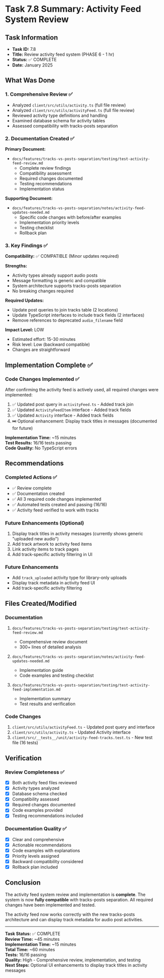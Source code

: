 # Task 7.8 Summary: Activity Feed System Review

## Task Information
- **Task ID:** 7.8
- **Title:** Review activity feed system (PHASE 6 - 1 hr)
- **Status:** ✅ COMPLETE
- **Date:** January 2025

## What Was Done

### 1. Comprehensive Review ✅
- Analyzed `client/src/utils/activity.ts` (full file review)
- Analyzed `client/src/utils/activityFeed.ts` (full file review)
- Reviewed activity type definitions and handling
- Examined database schema for activity tables
- Assessed compatibility with tracks-posts separation

### 2. Documentation Created ✅

**Primary Document:**
- `docs/features/tracks-vs-posts-separation/testing/test-activity-feed-review.md`
  - Complete review findings
  - Compatibility assessment
  - Required changes documented
  - Testing recommendations
  - Implementation status

**Supporting Document:**
- `docs/features/tracks-vs-posts-separation/notes/activity-feed-updates-needed.md`
  - Specific code changes with before/after examples
  - Implementation priority levels
  - Testing checklist
  - Rollback plan

### 3. Key Findings ✅

**Compatibility:** ✅ COMPATIBLE (Minor updates required)

**Strengths:**
- Activity types already support audio posts
- Message formatting is generic and compatible
- System architecture supports tracks-posts separation
- No breaking changes required

**Required Updates:**
- Update post queries to join tracks table (2 locations)
- Update TypeScript interfaces to include track fields (2 interfaces)
- Remove references to deprecated `audio_filename` field

**Impact Level:** LOW
- Estimated effort: 15-30 minutes
- Risk level: Low (backward compatible)
- Changes are straightforward

## Implementation Complete ✅

### Code Changes Implemented ✅

After confirming the activity feed is actively used, all required changes were implemented:

1. ✅ Updated post query in `activityFeed.ts` - Added track join
2. ✅ Updated `ActivityFeedItem` interface - Added track fields
3. ✅ Updated `Activity` interface - Added track fields
4. ⏭️ Optional enhancement: Display track titles in messages (documented for future)

**Implementation Time:** ~15 minutes  
**Test Results:** 16/16 tests passing  
**Code Quality:** No TypeScript errors

## Recommendations

### Completed Actions ✅
- ✅ Review complete
- ✅ Documentation created
- ✅ All 3 required code changes implemented
- ✅ Automated tests created and passing (16/16)
- ✅ Activity feed verified to work with tracks

### Future Enhancements (Optional)
1. Display track titles in activity messages (currently shows generic "uploaded new audio")
2. Add track artwork to activity feed items
3. Link activity items to track pages
4. Add track-specific activity filtering in UI

### Future Enhancements
- Add `track_uploaded` activity type for library-only uploads
- Display track metadata in activity feed UI
- Add track-specific activity filtering

## Files Created/Modified

### Documentation
1. `docs/features/tracks-vs-posts-separation/testing/test-activity-feed-review.md`
   - Comprehensive review document
   - 300+ lines of detailed analysis

2. `docs/features/tracks-vs-posts-separation/notes/activity-feed-updates-needed.md`
   - Implementation guide
   - Code examples and testing checklist

3. `docs/features/tracks-vs-posts-separation/testing/test-activity-feed-implementation.md`
   - Implementation summary
   - Test results and verification

### Code Changes
1. `client/src/utils/activityFeed.ts` - Updated post query and interface
2. `client/src/utils/activity.ts` - Updated Activity interface
3. `client/src/__tests__/unit/activity-feed-tracks.test.ts` - New test file (16 tests)

## Verification

### Review Completeness ✅
- [x] Both activity feed files reviewed
- [x] Activity types analyzed
- [x] Database schema checked
- [x] Compatibility assessed
- [x] Required changes documented
- [x] Code examples provided
- [x] Testing recommendations included

### Documentation Quality ✅
- [x] Clear and comprehensive
- [x] Actionable recommendations
- [x] Code examples with explanations
- [x] Priority levels assigned
- [x] Backward compatibility considered
- [x] Rollback plan included

## Conclusion

The activity feed system review and implementation is **complete**. The system is now **fully compatible** with tracks-posts separation. All required changes have been implemented and tested.

The activity feed now works correctly with the new tracks-posts architecture and can display track metadata for audio post activities.

---

**Task Status:** ✅ COMPLETE  
**Review Time:** ~45 minutes  
**Implementation Time:** ~15 minutes  
**Total Time:** ~60 minutes  
**Tests:** 16/16 passing  
**Quality:** High - Comprehensive review, implementation, and testing  
**Next Steps:** Optional UI enhancements to display track titles in activity messages

